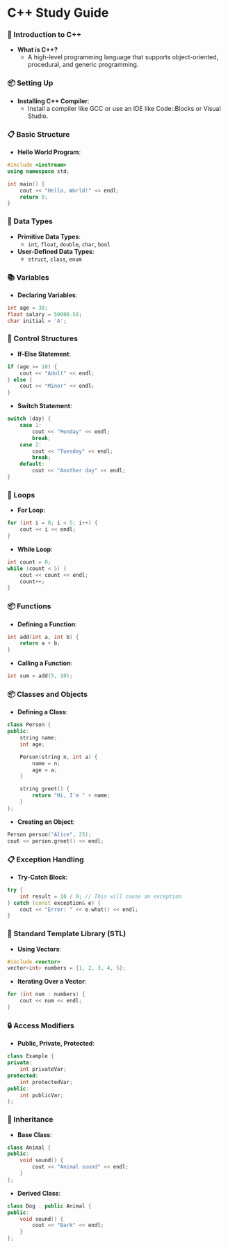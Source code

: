 # C++ Study Guide

### 📄 Introduction to C++
- **What is C++?**
  - A high-level programming language that supports object-oriented, procedural, and generic programming.

### 📦 Setting Up
- **Installing C++ Compiler**:
  - Install a compiler like GCC or use an IDE like Code::Blocks or Visual Studio.

### 📋 Basic Structure
- **Hello World Program**:
```cpp
#include <iostream>
using namespace std;

int main() {
    cout << "Hello, World!" << endl;
    return 0;
}
```

### 🔄 Data Types
- **Primitive Data Types**:
  - `int`, `float`, `double`, `char`, `bool`
- **User-Defined Data Types**:
  - `struct`, `class`, `enum`

### 📚 Variables
- **Declaring Variables**:
```cpp
int age = 30;
float salary = 50000.50;
char initial = 'A';
```

### 🔄 Control Structures
- **If-Else Statement**:
```cpp
if (age >= 18) {
    cout << "Adult" << endl;
} else {
    cout << "Minor" << endl;
}
```
- **Switch Statement**:
```cpp
switch (day) {
    case 1:
        cout << "Monday" << endl;
        break;
    case 2:
        cout << "Tuesday" << endl;
        break;
    default:
        cout << "Another day" << endl;
}
```

### 🔁 Loops
- **For Loop**:
```cpp
for (int i = 0; i < 5; i++) {
    cout << i << endl;
}
```
- **While Loop**:
```cpp
int count = 0;
while (count < 5) {
    cout << count << endl;
    count++;
}
```

### 📦 Functions
- **Defining a Function**:
```cpp
int add(int a, int b) {
    return a + b;
}
```
- **Calling a Function**:
```cpp
int sum = add(5, 10);
```

### 📦 Classes and Objects
- **Defining a Class**:
```cpp
class Person {
public:
    string name;
    int age;

    Person(string n, int a) {
        name = n;
        age = a;
    }

    string greet() {
        return "Hi, I'm " + name;
    }
};
```
- **Creating an Object**:
```cpp
Person person("Alice", 25);
cout << person.greet() << endl;
```

### 📋 Exception Handling
- **Try-Catch Block**:
```cpp
try {
    int result = 10 / 0; // This will cause an exception
} catch (const exception& e) {
    cout << "Error: " << e.what() << endl;
}
```

### 🔄 Standard Template Library (STL)
- **Using Vectors**:
```cpp
#include <vector>
vector<int> numbers = {1, 2, 3, 4, 5};
```
- **Iterating Over a Vector**:
```cpp
for (int num : numbers) {
    cout << num << endl;
}
```

### 🔒 Access Modifiers
- **Public, Private, Protected**:
```cpp
class Example {
private:
    int privateVar;
protected:
    int protectedVar;
public:
    int publicVar;
};
```

### 📜 Inheritance
- **Base Class**:
```cpp
class Animal {
public:
    void sound() {
        cout << "Animal sound" << endl;
    }
};
```
- **Derived Class**:
```cpp
class Dog : public Animal {
public:
    void sound() {
        cout << "Bark" << endl;
    }
};
```
